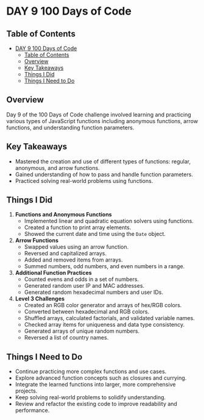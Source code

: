 # DAY 9 100 Days of Code

## Table of Contents
- [DAY 9 100 Days of Code](#day-9-100-days-of-code)
  - [Table of Contents](#table-of-contents)
  - [Overview](#overview)
  - [Key Takeaways](#key-takeaways)
  - [Things I Did](#things-i-did)
  - [Things I Need to Do](#things-i-need-to-do)

## Overview
Day 9 of the 100 Days of Code challenge involved learning and practicing various types of JavaScript functions including anonymous functions, arrow functions, and understanding function parameters.

## Key Takeaways
- Mastered the creation and use of different types of functions: regular, anonymous, and arrow functions.
- Gained understanding of how to pass and handle function parameters.
- Practiced solving real-world problems using functions.

## Things I Did
1. **Functions and Anonymous Functions**
   - Implemented linear and quadratic equation solvers using functions.
   - Created a function to print array elements.
   - Showed the current date and time using the `Date` object.
2. **Arrow Functions**
   - Swapped values using an arrow function.
   - Reversed and capitalized arrays.
   - Added and removed items from arrays.
   - Summed numbers, odd numbers, and even numbers in a range.
3. **Additional Function Practices**
   - Counted evens and odds in a set of numbers.
   - Generated random user IP and MAC addresses.
   - Generated random hexadecimal numbers and user IDs.
4. **Level 3 Challenges**
   - Created an RGB color generator and arrays of hex/RGB colors.
   - Converted between hexadecimal and RGB colors.
   - Shuffled arrays, calculated factorials, and validated variable names.
   - Checked array items for uniqueness and data type consistency.
   - Generated arrays of unique random numbers.
   - Reversed a list of country names.

## Things I Need to Do
- Continue practicing more complex functions and use cases.
- Explore advanced function concepts such as closures and currying.
- Integrate the learned functions into larger, more comprehensive projects.
- Keep solving real-world problems to solidify understanding.
- Review and refactor the existing code to improve readability and performance.